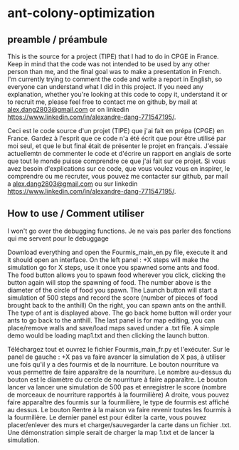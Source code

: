 # ant-colony-optimization
 
## preamble / préambule

This is the source for a project (TIPE) that I had to do in CPGE in France. Keep in mind that the code was not intended to be used by any other person than me, and the final goal was to make a presentation in French.
I'm currently trying to comment the code and write a report in English, so everyone can understand what I did in this project.
If you need any explanation, whether you're looking at this code to copy it, understand it or to recruit me, please feel free to contact me on github, by mail at alex.dang2803@gmail.com or on linkedin https://www.linkedin.com/in/alexandre-dang-771547195/.

Ceci est le code source d'un projet (TIPE) que j'ai fait en prépa (CPGE) en France. Gardez à l'esprit que ce code n'a été écrit que pour être utilisé par moi seul, et que le but final était de présenter le projet en français.
J'essaie actuellemtn de commenter le code et d'écrire un rapport en anglais de sorte que tout le monde puisse comprendre ce que j'ai fait sur ce projet.
Si vous avez besoin d'explications sur ce code, que vous voulez vous en inspirer, le comprendre ou me recruter, vous pouvez me contacter sur github, par mail a alex.dang2803@gmail.com ou sur linkedin https://www.linkedin.com/in/alexandre-dang-771547195/.

## How to use / Comment utiliser

I won't go over the debugging functions.
Je ne vais pas parler des fonctions qui me servent pour le debuggage

Download everything and open the Fourmis_main_en.py file, execute it and it should open an interface. 
On the left panel :
 +X steps will make the simulation go for X steps, use it once you spawned some ants and food.
 The food button allows you to spawn food wherever you click, clicking the button again will stop the spawning of food. The number above is the diameter of the circle of food you spawn.
 The Launch button will start a simulation of 500 steps and record the score (number of pieces of food brought back to the anthill)
On the right, you can spawn ants on the anthill. The type of ant is displayed above.
The go back home button will order your ants to go back to the anthill.
The last panel is for map editing, you can place/remove walls and save/load maps saved under a .txt file.
A simple demo would be loading map1.txt and then clicking the launch button.
 
Téléchargez tout et ouvrez le fichier Fourmis_main_fr.py et l'exécuter.
Sur le panel de gauche :
 +X pas va faire avancer la simulation de X pas, à utiliser une fois qu'il y a des fourmis et de la nourriture.
 Le bouton nourriture va vous permettre de faire apparaître de la nourriture. Le nombre au-dessus du bouton est le diamètre du cercle de nourriture à faire apparaître.
 Le bouton lancer va lancer une simulation de 500 pas et enregistrer le score (nombre de morceaux de nourriture rapportés à la fourmilière)
A droite, vous pouvez faire apparaître des fourmis sur la fourmilière, le type de fourmis est affiché au dessus.
Le bouton Rentre à la maison va faire revenir toutes les fourmis à la fourmilière.
Le dernier panel est pour éditer la carte, vous pouvez placer/enlever des murs et charger/sauvegarder la carte dans un fichier .txt.
Une démonstration simple serait de charger la map 1.txt et de lancer la simulation.
